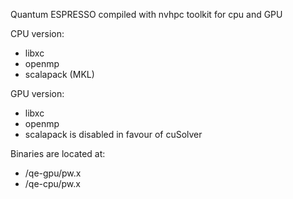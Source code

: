 Quantum ESPRESSO compiled with nvhpc toolkit for cpu and GPU

CPU version:
 - libxc
 - openmp
 - scalapack (MKL)

GPU version:
 - libxc
 - openmp
 - scalapack is disabled in favour of cuSolver

Binaries are located at:
 - /qe-gpu/pw.x
 - /qe-cpu/pw.x
